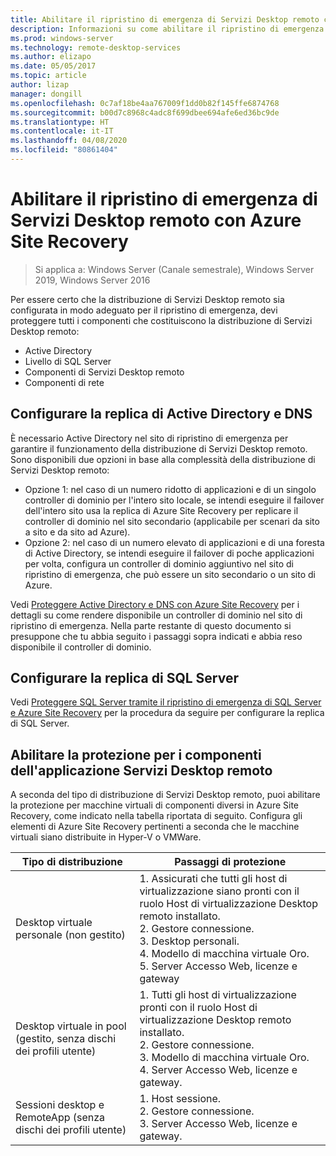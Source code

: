 ```yaml
---
title: Abilitare il ripristino di emergenza di Servizi Desktop remoto con Azure Site Recovery
description: Informazioni su come abilitare il ripristino di emergenza di Servizi Desktop remoto con Azure Site Recovery.
ms.prod: windows-server
ms.technology: remote-desktop-services
ms.author: elizapo
ms.date: 05/05/2017
ms.topic: article
author: lizap
manager: dongill
ms.openlocfilehash: 0c7af18be4aa767009f1dd0b82f145ffe6874768
ms.sourcegitcommit: b00d7c8968c4adc8f699dbee694afe6ed36bc9de
ms.translationtype: HT
ms.contentlocale: it-IT
ms.lasthandoff: 04/08/2020
ms.locfileid: "80861404"
---
```

# <a name="enable-disaster-recovery-of-rds-using-azure-site-recovery"></a>Abilitare il ripristino di emergenza di Servizi Desktop remoto con Azure Site Recovery

>Si applica a: Windows Server (Canale semestrale), Windows Server 2019, Windows Server 2016

Per essere certo che la distribuzione di Servizi Desktop remoto sia configurata in modo adeguato per il ripristino di emergenza, devi proteggere tutti i componenti che costituiscono la distribuzione di Servizi Desktop remoto:

- Active Directory
- Livello di SQL Server
- Componenti di Servizi Desktop remoto
- Componenti di rete

## <a name="configure-active-directory-and-dns-replication"></a>Configurare la replica di Active Directory e DNS

È necessario Active Directory nel sito di ripristino di emergenza per garantire il funzionamento della distribuzione di Servizi Desktop remoto. Sono disponibili due opzioni in base alla complessità della distribuzione di Servizi Desktop remoto:

- Opzione 1: nel caso di un numero ridotto di applicazioni e di un singolo controller di dominio per l'intero sito locale, se intendi eseguire il failover dell'intero sito usa la replica di Azure Site Recovery per replicare il controller di dominio nel sito secondario (applicabile per scenari da sito a sito e da sito ad Azure).
- Opzione 2: nel caso di un numero elevato di applicazioni e di una foresta di Active Directory, se intendi eseguire il failover di poche applicazioni per volta, configura un controller di dominio aggiuntivo nel sito di ripristino di emergenza, che può essere un sito secondario o un sito di Azure.

Vedi [Proteggere Active Directory e DNS con Azure Site Recovery](/azure/site-recovery/site-recovery-active-directory) per i dettagli su come rendere disponibile un controller di dominio nel sito di ripristino di emergenza. Nella parte restante di questo documento si presuppone che tu abbia seguito i passaggi sopra indicati e abbia reso disponibile il controller di dominio.

## <a name="set-up-sql-server-replication"></a>Configurare la replica di SQL Server

Vedi [Proteggere SQL Server tramite il ripristino di emergenza di SQL Server e Azure Site Recovery](/azure/site-recovery/site-recovery-sql) per la procedura da seguire per configurare la replica di SQL Server.

## <a name="enable-protection-for-the-rds-application-components"></a>Abilitare la protezione per i componenti dell'applicazione Servizi Desktop remoto

A seconda del tipo di distribuzione di Servizi Desktop remoto, puoi abilitare la protezione per macchine virtuali di componenti diversi in Azure Site Recovery, come indicato nella tabella riportata di seguito. Configura gli elementi di Azure Site Recovery pertinenti a seconda che le macchine virtuali siano distribuite in Hyper-V o VMWare.


|               Tipo di distribuzione                |                                                                                                     Passaggi di protezione                                                                                                     |
|----------------------------------------------|--------------------------------------------------------------------------------------------------------------------------------------------------------------------------------------------------------------------------|
|     Desktop virtuale personale (non gestito)     | 1. Assicurati che tutti gli host di virtualizzazione siano pronti con il ruolo Host di virtualizzazione Desktop remoto installato.    </br>2. Gestore connessione.  </br>3. Desktop personali. </br>4. Modello di macchina virtuale Oro. </br>5. Server Accesso Web, licenze e gateway |
| Desktop virtuale in pool (gestito, senza dischi dei profili utente) |                    1. Tutti gli host di virtualizzazione pronti con il ruolo Host di virtualizzazione Desktop remoto installato.  </br>2. Gestore connessione.  </br>3. Modello di macchina virtuale Oro. </br>4. Server Accesso Web, licenze e gateway.                    |
|   Sessioni desktop e RemoteApp (senza dischi dei profili utente)   |                                                          1. Host sessione.  </br>2. Gestore connessione. </br>3. Server Accesso Web, licenze e gateway.                                                           |

